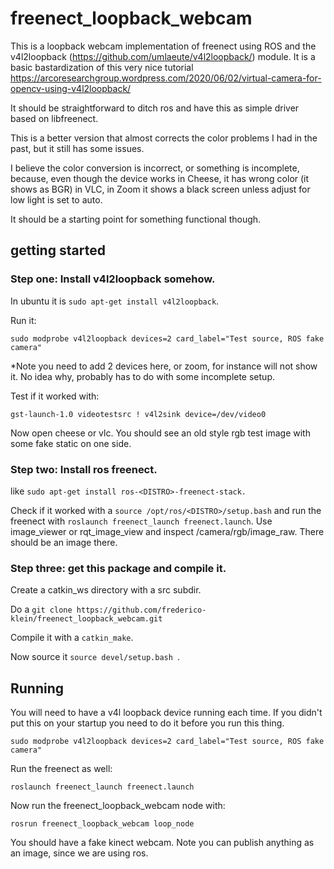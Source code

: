 # freenect_loopback_webcam

This is a loopback webcam implementation of freenect using ROS and the v4l2loopback (https://github.com/umlaeute/v4l2loopback/) module. It is a basic bastardization of this very nice tutorial https://arcoresearchgroup.wordpress.com/2020/06/02/virtual-camera-for-opencv-using-v4l2loopback/

It should be straightforward to ditch ros and have this as simple driver based on libfreenect. 

This is a better version that almost corrects the color problems I had in the past, but it still has some issues. 

I believe the color conversion is incorrect, or something is incomplete, because, even though the device works in Cheese, it has wrong color (it shows as BGR) in VLC, in Zoom it shows a black screen unless adjust for low light is set to auto.

It should be a starting point for something functional though. 


## getting started

### Step one: Install v4l2loopback somehow.

In ubuntu it is `sudo apt-get install v4l2loopback`.

Run it:

    sudo modprobe v4l2loopback devices=2 card_label="Test source, ROS fake camera"
    
*Note you need to add 2 devices here, or zoom, for instance will not show it. No idea why, probably has to do with some incomplete setup.

Test if it worked with:

    gst-launch-1.0 videotestsrc ! v4l2sink device=/dev/video0

Now open cheese or vlc. You should see an old style rgb test image with some fake static on one side. 

### Step two: Install ros freenect.

like `sudo apt-get install ros-<DISTRO>-freenect-stack.`
  
Check if it worked with a `source /opt/ros/<DISTRO>/setup.bash` and run the freenect with `roslaunch freenect_launch freenect.launch`. Use image_viewer or rqt_image_view and inspect /camera/rgb/image_raw. There should be an image there. 
  
### Step three: get this package and compile it.  

Create a catkin_ws directory with a src subdir. 

Do a `git clone https://github.com/frederico-klein/freenect_loopback_webcam.git`

Compile it with a `catkin_make`.   

Now source it `source devel/setup.bash `.
  
## Running

You will need to have a v4l loopback device running each time. If you didn't put this on your startup you need to do it before you run this thing. 

    sudo modprobe v4l2loopback devices=2 card_label="Test source, ROS fake camera"
    
Run the freenect as well:

    roslaunch freenect_launch freenect.launch

Now run the freenect_loopback_webcam node with:

    rosrun freenect_loopback_webcam loop_node
    
    
You should have a fake kinect webcam. Note you can publish anything as an image, since we are using ros. 



